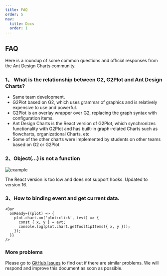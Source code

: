 ```yaml
---
title: FAQ
order: 5
nav:
  title: Docs
  order: 1
---
```


## FAQ

Here is a roundup of some common questions and official responses from the Ant Design Charts community.

### 1、 What is the relationship between G2, G2Plot and Ant Design Charts?

- Same team development.
- G2Plot based on G2, which uses grammar of graphics and is relatively expensive to use and powerful.
- G2Plot is an overlay wrapper over G2, replacing the graph syntax with configuration items.
- Ant Design Charts is the React version of G2Plot, which synchronizes functionality with G2Plot and has built-in graph-related Charts such as flowcharts, organizational Charts, etc
- Some of the other charts were implemented by students on other teams based on G2 or G2Plot

### 2、Object(...) is not a function

<img src="https://gw.alipayobjects.com/mdn/rms_d314dd/afts/img/A*GnrEQZUVa5AAAAAAAAAAAAAAARQnAQ" alt="example" />

The React version is too low and does not support hooks. Updated to version 16.

### 3、How to binding event and get current data.

```tsx | pure
<Bar
  onReady={(plot) => {
    plot.chart.on('plot:click', (evt) => {
      const { x, y } = evt;
      console.log(plot.chart.getTooltipItems({ x, y }));
    });
  }}
/>
```

### More problems

Please go to [GitHub Issues](https://github.com/ant-design/ant-design-charts/issues) to find out if there are similar problems. We will respond and improve this document as soon as possible.
